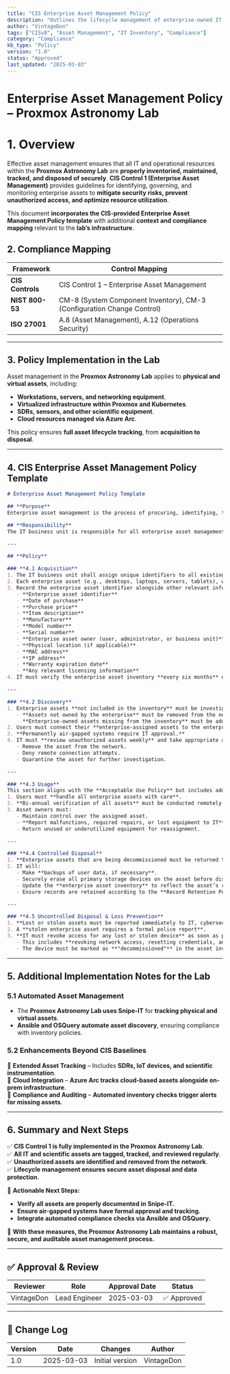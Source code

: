 ```yaml
---
title: "CIS Enterprise Asset Management Policy"
description: "Outlines the lifecycle management of enterprise-owned IT assets, including acquisition, usage, tracking, and disposal."
author: "VintageDon"
tags: ["CISv8", "Asset Management", "IT Inventory", "Compliance"]
category: "Compliance"
kb_type: "Policy"
version: "1.0"
status: "Approved"
last_updated: "2025-03-03"
---
```


# **Enterprise Asset Management Policy – Proxmox Astronomy Lab**  

# **1. Overview**  

Effective asset management ensures that all IT and operational resources within the **Proxmox Astronomy Lab** are **properly inventoried, maintained, tracked, and disposed of securely**. **CIS Control 1 (Enterprise Asset Management)** provides guidelines for identifying, governing, and monitoring enterprise assets to **mitigate security risks, prevent unauthorized access, and optimize resource utilization**.  

This document **incorporates the CIS-provided Enterprise Asset Management Policy template** with additional **context and compliance mapping** relevant to the **lab’s infrastructure**.  

## **2. Compliance Mapping**  

| **Framework**      | **Control Mapping** |
|--------------------|--------------------|
| **CIS Controls**   | CIS Control 1 – Enterprise Asset Management |
| **NIST 800-53**    | CM-8 (System Component Inventory), CM-3 (Configuration Change Control) |
| **ISO 27001**      | A.8 (Asset Management), A.12 (Operations Security) |

---

## **3. Policy Implementation in the Lab**  

Asset management in the **Proxmox Astronomy Lab** applies to **physical and virtual assets**, including:  

- **Workstations, servers, and networking equipment**.  
- **Virtualized infrastructure within Proxmox and Kubernetes**.  
- **SDRs, sensors, and other scientific equipment**.  
- **Cloud resources managed via Azure Arc**.  

This policy ensures **full asset lifecycle tracking**, from **acquisition to disposal**.

---

## **4. CIS Enterprise Asset Management Policy Template**  

```markdown
# Enterprise Asset Management Policy Template

## **Purpose**  
Enterprise asset management is the process of procuring, identifying, tracking, maintaining, and disposing of an asset owned by an enterprise. The Enterprise Asset Management Policy provides the processes and procedures for governing the enterprise asset lifecycle while an enterprise is using an asset. An inventory must be created and maintained to support the enterprise’s mission. This inventory must be current and reflect the current assets owned and operated by the enterprise.  

## **Responsibility**  
The IT business unit is responsible for all enterprise asset management functions. This information is relayed to other business units within the enterprise such as finance, accounting, and cybersecurity as required or needed. IT is responsible for informing all users of their responsibilities in the use of any enterprise assets assigned to them.  

---

## **Policy**  

### **4.1 Acquisition**  
1. The IT business unit shall assign unique identifiers to all existing and newly acquired enterprise assets.  
2. Each enterprise asset (e.g., desktops, laptops, servers, tablets), where applicable, must have an enterprise asset tag affixed to the device with this identifier.  
3. Record the enterprise asset identifier alongside other relevant information within the IT inventory. This includes:  
   - **Enterprise asset identifier**  
   - **Date of purchase**  
   - **Purchase price**  
   - **Item description**  
   - **Manufacturer**  
   - **Model number**  
   - **Serial number**  
   - **Enterprise asset owner (user, administrator, or business unit)**  
   - **Physical location (if applicable)**  
   - **MAC address**  
   - **IP address**  
   - **Warranty expiration date**  
   - **Any relevant licensing information**  
4. IT must verify the enterprise asset inventory **every six months** or more frequently.  

---

### **4.2 Discovery**  
1. Enterprise assets **not included in the inventory** must be investigated, as they may be unauthorized.  
   - **Assets not owned by the enterprise** must be removed from the network unless temporary access is granted by IT.  
   - **Enterprise-owned assets missing from the inventory** must be added to the inventory.  
2. Users must connect their **enterprise-assigned assets to the enterprise network at least weekly**, where practical.  
3. **Permanently air-gapped systems require IT approval.**  
4. IT must **review unauthorized assets weekly** and take appropriate action:  
   - Remove the asset from the network.  
   - Deny remote connection attempts.  
   - Quarantine the asset for further investigation.  

---

### **4.3 Usage**  
This section aligns with the **Acceptable Use Policy** but includes additional asset-specific considerations:  
1. Users must **handle all enterprise assets with care**.  
2. **Bi-annual verification of all assets** must be conducted remotely or in person.  
3. Asset owners must:  
   - Maintain control over the assigned asset.  
   - **Report malfunctions, required repairs, or lost equipment to IT**.  
   - Return unused or underutilized equipment for reassignment.  

---

### **4.4 Controlled Disposal**  
1. **Enterprise assets that are being decommissioned must be returned to IT.**  
2. IT will:  
   - Make **backups of user data, if necessary**.  
   - Securely erase all primary storage devices on the asset before disposal.  
   - Update the **enterprise asset inventory** to reflect the asset’s retirement.  
   - Ensure records are retained according to the **Record Retention Policy**.  

---

### **4.5 Uncontrolled Disposal & Loss Prevention**  
1. **Lost or stolen assets must be reported immediately to IT, cybersecurity, and finance.**  
2. A **stolen enterprise asset requires a formal police report**.  
3. **IT must revoke access for any lost or stolen device** as soon as possible.  
   - This includes **revoking network access, resetting credentials, and wiping devices remotely**.  
   - The device must be marked as **"decommissioned"** in the asset inventory.  
```

---

## **5. Additional Implementation Notes for the Lab**  

### **5.1 Automated Asset Management**

- The **Proxmox Astronomy Lab uses Snipe-IT** for **tracking physical and virtual assets**.
- **Ansible and OSQuery automate asset discovery**, ensuring compliance with inventory policies.

### **5.2 Enhancements Beyond CIS Baselines**

🔹 **Extended Asset Tracking** – Includes **SDRs, IoT devices, and scientific instrumentation**.  
🔹 **Cloud Integration** – **Azure Arc tracks cloud-based assets alongside on-prem infrastructure**.  
🔹 **Compliance and Auditing** – **Automated inventory checks trigger alerts for missing assets**.  

---

## **6. Summary and Next Steps**  

✅ **CIS Control 1 is fully implemented in the Proxmox Astronomy Lab**.  
✅ **All IT and scientific assets are tagged, tracked, and reviewed regularly**.  
✅ **Unauthorized assets are identified and removed from the network**.  
✅ **Lifecycle management ensures secure asset disposal and data protection**.  

📌 **Actionable Next Steps:**  

- **Verify all assets are properly documented in Snipe-IT.**  
- **Ensure air-gapped systems have formal approval and tracking.**  
- **Integrate automated compliance checks via Ansible and OSQuery.**  

🚀 **With these measures, the Proxmox Astronomy Lab maintains a robust, secure, and auditable asset management process.**

---

## **✅ Approval & Review**  

| **Reviewer** | **Role** | **Approval Date** | **Status** |
|-------------|---------|------------------|------------|
| VintageDon | Lead Engineer | 2025-03-03 | ✅ Approved |

---

## **📜 Change Log**  

| **Version** | **Date** | **Changes** | **Author** |
|------------|---------|-------------|------------|
| 1.0 | 2025-03-03 | Initial version | VintageDon |
